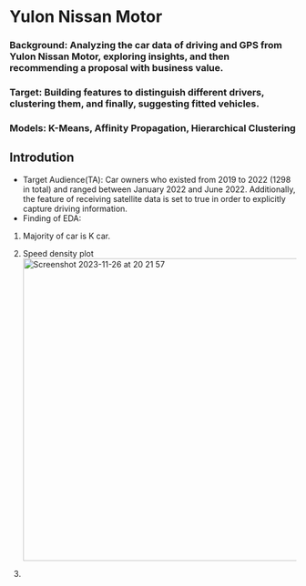 # Yulon Nissan Motor
### Background: Analyzing the car data of driving and GPS from Yulon Nissan Motor, exploring insights, and then recommending a proposal with business value.

### Target: Building features to distinguish different drivers, clustering them, and finally, suggesting fitted vehicles.

### Models: K-Means, Affinity Propagation, Hierarchical Clustering 

## Introdution 
- Target Audience(TA): Car owners who existed from 2019 to 2022 (1298 in total) and ranged between January 2022 and June 2022. Additionally, the feature of receiving satellite data is set to true in order to explicitly capture driving information.
- Finding of EDA:
 1. Majority of car is K car.
 2. Speed density plot<img width="532" alt="Screenshot 2023-11-26 at 20 21 57" src="https://github.com/WSY-Samuel/Yulon-Nissan-Motor/assets/87291914/b13fc627-fabe-4a4e-9342-9e7ffea25cfa">

 3. 
